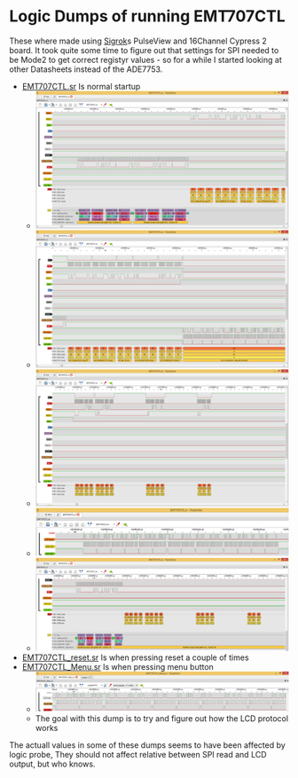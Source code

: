 # Logic Dumps of running EMT707CTL

These where made using [Sigrok](https://sigrok.org/)s PulseView and 16Channel Cypress 2 board. It took quite some time to figure out that settings for SPI needed to be Mode2 to get correct registyr values - so for a while I started looking at other Datasheets instead of the ADE7753.

* [EMT707CTL.sr](EMT707CTL.sr) Is normal startup
  * ![First EEPROM READ](../Images/EMT707CTL_FirstEEPROM_Read.png)
  * ![ADE7753 Init](../Images/EMT707CTL_ADE7753_Init.png)
  * ![ADE7753 ZX Data](../Images/EMT707CTL_ADE7753_Data.png)
  * ![ADE7753 LCD](../Images/EMT707CTL_ADE7753_LCD.png)
  * ![ADE7753 EEPROM](../Images/EMT707CTL_ADE7753_EEPROM2.png)
* [EMT707CTL_reset.sr](EMT707CTL_reset.sr) Is when pressing reset a couple of times
* [EMT707CTL_Menu.sr](EMT707CTL_Menu.sr) Is when pressing menu button
  * ![Image Menu logic](../Images/EMT707CTL_Menu.png) 
  * The goal with this dump is to try and figure out how the LCD protocol works

The actuall values in some of these dumps seems to have been affected by logic probe, They should not affect relative between SPI read and LCD output, but who knows.